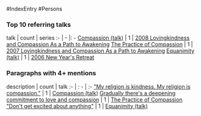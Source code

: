 #IndexEntry #Persons

### Top 10 referring talks
talk | count | series
:- | - |: -
<a data-href="Compassion (talk)" href="Compassion+%28talk%29" class="internal-link">Compassion (talk)</a> | 1 | <a data-href="2008 Lovingkindness and Compassion As a Path to Awakening" href="2008+Lovingkindness+and+Compassion+As+a+Path+to+Awakening" class="internal-link">2008 Lovingkindness and Compassion As a Path to Awakening</a>
<a data-href="The Practice of Compassion" href="The+Practice+of+Compassion" class="internal-link">The Practice of Compassion</a> | 1 | <a data-href="2007 Lovingkindness and Compassion As a Path to Awakening" href="2007+Lovingkindness+and+Compassion+As+a+Path+to+Awakening" class="internal-link">2007 Lovingkindness and Compassion As a Path to Awakening</a>
<a data-href="Equanimity (talk)" href="Equanimity+%28talk%29" class="internal-link">Equanimity (talk)</a> | 1 | <a data-href="2006 New Year's Retreat" href="2006+New+Year%27s+Retreat" class="internal-link">2006 New Year&#x27;s Retreat</a>

### Paragraphs with 4+ mentions
description | count | talk
:- | : - | :-
<a aria-label-position="top" aria-label="Compassion (talk) > My religion is kindness My religion is compassion " data-href="Compassion (talk)#My religion is kindness My religion is compassion " href="Compassion+%28talk%29#%22My+religion+is+kindness+My+religion+is+compassion+%22" class="internal-link">&quot;My religion is kindness. My religion is compassion.&quot;</a> | 1 | <a data-href="Compassion (talk)" href="Compassion+%28talk%29" class="internal-link">Compassion (talk)</a>
<a aria-label-position="top" aria-label="The Practice of Compassion > Gradually theres a deepening commitment to love and compassion" data-href="The Practice of Compassion#Gradually there's a deepening commitment to love and compassion" href="The+Practice+of+Compassion#Gradually+there%27s+a+deepening+commitment+to+love+and+compassion" class="internal-link">Gradually there&#x27;s a deepening commitment to love and compassion</a> | 1 | <a data-href="The Practice of Compassion" href="The+Practice+of+Compassion" class="internal-link">The Practice of Compassion</a>
<a aria-label-position="top" aria-label="Equanimity (talk) > Dont get excited about anything" data-href="Equanimity (talk)#Don't get excited about anything" href="Equanimity+%28talk%29#%22Don%27t+get+excited+about+anything%22" class="internal-link">&quot;Don&#x27;t get excited about anything&quot;</a> | 1 | <a data-href="Equanimity (talk)" href="Equanimity+%28talk%29" class="internal-link">Equanimity (talk)</a>

